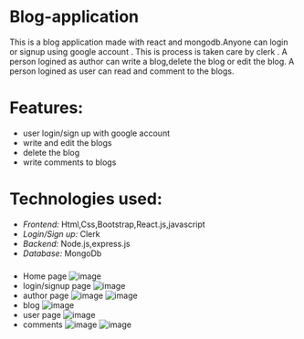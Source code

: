 # Blog-application
This is a blog application made with react and mongodb.Anyone can login or signup using google account . This is process is taken care by clerk . A person logined as author can write a blog,delete the blog or edit the blog. A person logined as user can read and comment to the blogs.
# Features:
- user login/sign up with google account
- write and edit the blogs
- delete the blog
- write comments to blogs
# Technologies used:
- _Frontend:_ Html,Css,Bootstrap,React.js,javascript
- _Login/Sign up:_ Clerk
- _Backend:_ Node.js,express.js
- _Database:_ MongoDb
 ###     
- Home page
![image](https://github.com/user-attachments/assets/4234c8f2-3a8f-4dad-bab7-e17a6d8bb47d)
- login/signup page
![image](https://github.com/user-attachments/assets/d33a5750-0e43-4e2e-8ee3-e634be379473)
- author page
![image](https://github.com/user-attachments/assets/c9a1b9a8-434f-453e-8af7-fc9a46a312ef)
![image](https://github.com/user-attachments/assets/ab18691d-8178-4af4-b53a-1a2972e24a8a)
- blog
![image](https://github.com/user-attachments/assets/0b79ee8b-d5b8-418b-924d-46f9f07f87cd)
- user page
![image](https://github.com/user-attachments/assets/9623cf9d-ca91-449b-ba47-085be70a59fc)
- comments
![image](https://github.com/user-attachments/assets/e8f77d45-a84a-48a7-b62e-555da5491795)
![image](https://github.com/user-attachments/assets/19a018b5-439e-40d2-becc-ac8c555a0e9b)

